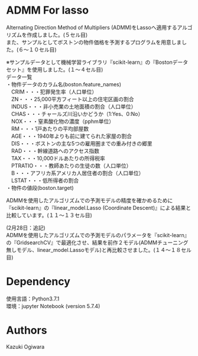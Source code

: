 # ADMM For lasso
Alternating Direction Method of Multipliers (ADMM)をLassoへ適用するアルゴリズムを作成しました。(５セル目)  
また、サンプルとしてボストンの物件価格を予測するプログラムを用意しました。(６〜１０セル目)  

※サンプルデータとして機械学習ライブラリ『scikit-learn』の『Bostonデータセット』を使用しました。(１〜４セル目)  
データ一覧  
・物件データのカラム名(boston.feature_names)  
　CRIM・・・犯罪発生率（人口単位）  
　ZN・・・25,000平方フィート以上の住宅区画の割合  
　INDUS・・・非小売業の土地面積の割合（人口単位）  
　CHAS・・・チャールズ川沿いかどうか（1:Yes、0:No）  
　NOX・・・窒素酸化物の濃度（pphm単位）  
　RM・・・1戸あたりの平均部屋数  
　AGE・・・1940年よりも前に建てられた家屋の割合  
　DIS・・・ボストンの主な5つの雇用圏までの重み付きの郷里  
　RAD・・・幹線道路へのアクセス指数  
　TAX・・・10,000ドルあたりの所得税率  
　PTRATIO・・・教師あたりの生徒の数（人口単位）  
　B・・・アフリカ系アメリカ人居住者の割合（人口単位）  
　LSTAT・・・低所得者の割合  
・物件の値段(boston.target)  

ADMMを使用したアルゴリズムでの予測モデルの精度を確かめるために『scikit-learn』の『linear_model.Lasso (Coordinate Descent)』による結果と比較しています。(１１〜１３セル目)

(2月28日：追記)  
ADMMを使用したアルゴリズムでの予測モデルのパラメータを『scikit-learn』の『GridsearchCV』で最適化させ、結果を前作２モデル(ADMMチューニング無しモデル、linear_model.Lassoモデル)と再比較させました。(１４〜１８セル目)

# Dependency
使用言語：Python3.7.1  
環境：jupyter Notebook (version 5.7.4)  

# Authors
Kazuki Ogiwara  
